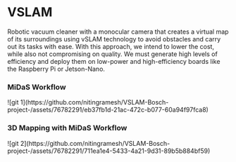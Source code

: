 # VSLAM

Robotic vacuum cleaner with a monocular camera that creates a virtual map of its surroundings using vSLAM technology to avoid obstacles and carry out its tasks with ease. With this approach, we intend to lower the cost, while also not compromising on quality. 
We must generate high levels of efficiency and deploy them on low-power and high-efficiency boards like the Raspberry Pi or Jetson-Nano.


<H3><b>MiDaS Workflow</b></H3>
![git 1](https://github.com/nitingramesh/VSLAM-Bosch-project-/assets/76782291/eb37fb1d-21ac-472c-b077-60a94f97fca8)
<br/>
<H3><b>3D Mapping with MiDaS Workflow</b></H3>
![git 2](https://github.com/nitingramesh/VSLAM-Bosch-project-/assets/76782291/711ea1e4-5433-4a21-9d31-89b5b884bf59)
